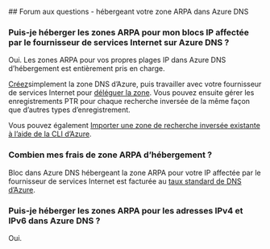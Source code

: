 <BR> 
## <a name="faq---hosting-your-arpa-zone-in-azure-dns"></a>Forum aux questions - hébergeant votre zone ARPA dans Azure DNS

### <a name="can-i-host-arpa-zones-for-my-isp-assigned-ip-blocks-on-azure-dns"></a>Puis-je héberger les zones ARPA pour mon blocs IP affectée par le fournisseur de services Internet sur Azure DNS ?
Oui. Les zones ARPA pour vos propres plages IP dans Azure DNS d’hébergement est entièrement pris en charge.

[Créez](dns-getstarted-create-dnszone.md)simplement la zone DNS d’Azure, puis travailler avec votre fournisseur de services Internet pour [déléguer la zone](dns-domain-delegation.md).  Vous pouvez ensuite gérer les enregistrements PTR pour chaque recherche inversée de la même façon que d’autres types d’enregistrement.

Vous pouvez également [Importer une zone de recherche inversée existante à l’aide de la CLI d’Azure](dns-import-export.md).

### <a name="how-much-does-hosting-my-arpa-zone-cost"></a>Combien mes frais de zone ARPA d’hébergement ?
Bloc dans Azure DNS hébergeant la zone ARPA pour votre IP affectée par le fournisseur de services Internet est facturée au [taux standard de DNS d’Azure](https://azure.microsoft.com/pricing/details/dns/).

### <a name="can-i-host-arpa-zones-for-both-ipv4-and-ipv6-addresses-in-azure-dns"></a>Puis-je héberger les zones ARPA pour les adresses IPv4 et IPv6 dans Azure DNS ?
Oui.